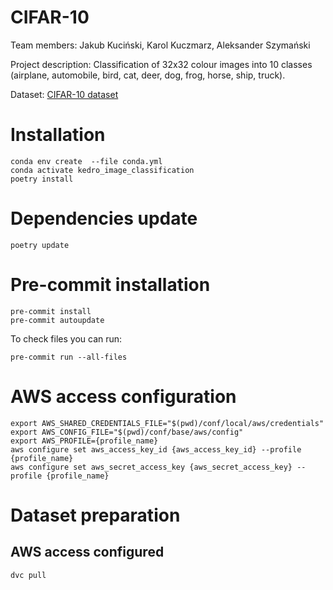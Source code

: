 # CIFAR-10 

Team members: Jakub Kuciński, Karol Kuczmarz, Aleksander Szymański

Project description: Classification of 32x32 colour images into 10 classes (airplane, automobile, bird, cat, deer, dog, frog, horse, ship, truck).

Dataset: [CIFAR-10 dataset](https://www.cs.toronto.edu/~kriz/cifar.html)

# Installation
```shell
conda env create  --file conda.yml
conda activate kedro_image_classification
poetry install
```

# Dependencies update
```shell
poetry update
```

# Pre-commit installation
```shell
pre-commit install
pre-commit autoupdate
```
To check files you can run:
```shell
pre-commit run --all-files
```

# AWS access configuration

```shell
export AWS_SHARED_CREDENTIALS_FILE="$(pwd)/conf/local/aws/credentials"
export AWS_CONFIG_FILE="$(pwd)/conf/base/aws/config"
export AWS_PROFILE={profile_name}
aws configure set aws_access_key_id {aws_access_key_id} --profile {profile_name}
aws configure set aws_secret_access_key {aws_secret_access_key} --profile {profile_name}
```

# Dataset preparation

## AWS access configured
```shell
dvc pull
```